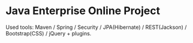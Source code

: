 Java Enterprise Online Project 
===============================

Used tools:
Maven / Spring / Security / JPA(Hibernate) / REST(Jackson) / Bootstrap(CSS) / jQuery + plugins.
